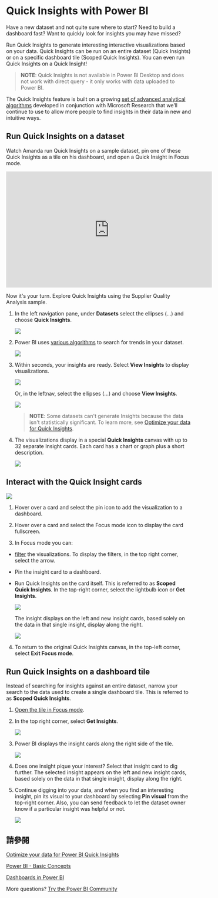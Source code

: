 <properties
   pageTitle="Quick Insights in Power BI"
   description="Documentation for viewing Quick Insights with Power BI service."
   services="powerbi"
   documentationCenter=""
   authors="mihart"
   manager="mblythe"
   backup=""
   editor=""
   tags=""
   featuredVideoId="EOASjs5mj6s"
   qualityFocus="no"
   qualityDate=""/>

<tags
   ms.service="powerbi"
   ms.devlang="NA"
   ms.topic="article"
   ms.tgt_pltfrm="NA"
   ms.workload="powerbi"
   ms.date="10/09/2016"
   ms.author="mihart"/>


# Quick Insights with Power BI

Have a new dataset and not quite sure where to start?  Need to build a dashboard fast?  Want to quickly look for insights you may have missed?

Run Quick Insights to generate interesting interactive visualizations based on your data. Quick Insights can be run on an entire dataset (Quick Insights) or on a specific dashboard tile (Scoped Quick Insights). You can even run Quick Insights on a Quick Insight!

><bpt id="p1">**</bpt>NOTE<ept id="p1">**</ept>: Quick Insights is not available in Power BI Desktop and does not work with direct query - it only works with data uploaded to Power BI.

The Quick Insights feature is built on a growing <bpt id="p1">[</bpt>set of advanced analytical algorithms<ept id="p1">](powerbi-service-auto-insights-types.md)</ept> developed in conjunction with Microsoft Research that we’ll continue to use to allow more people to find insights in their data in new and intuitive ways.

## Run Quick Insights on a dataset

Watch Amanda run Quick Insights on a sample dataset, pin one of these Quick Insights as a tile on his dashboard, and open a Quick Insight in Focus mode.
<iframe width="560" height="315" src="https://www.youtube.com/embed/EOASjs5mj6s" frameborder="0" allowfullscreen></iframe>

Now it's your turn. Explore Quick Insights using the Supplier Quality Analysis sample.

1. In the left navigation pane, under <bpt id="p1">**</bpt>Datasets<ept id="p1">**</ept> select the ellipses (...) and choose <bpt id="p2">**</bpt>Quick Insights<ept id="p2">**</ept>.

    ![](media/powerbi-service-auto-insights/PBI_AutoInsightsEllipsesl.png)

2. Power BI uses <bpt id="p1">[</bpt>various algorithms<ept id="p1">](powerbi-service-auto-insights-types.md)</ept> to search for trends in your dataset.

    ![](media/powerbi-service-auto-insights/PBI_AutoInsightsSearching.png)

3. Within seconds, your insights are ready.  Select <bpt id="p1">**</bpt>View Insights<ept id="p1">**</ept> to display visualizations.

    ![](media/powerbi-service-auto-insights/PBI_AutoInsightSuccess.png)

    Or, in the leftnav, select the ellipses (...) and choose <bpt id="p1">**</bpt>View Insights<ept id="p1">**</ept>.

    ![](media/powerbi-service-auto-insights/PBI_AutoInsightsEllipsesView.png)

    ><bpt id="p1">**</bpt>NOTE<ept id="p1">**</ept>: Some datasets can't generate Insights because the data isn't statistically significant.  To learn more, see <bpt id="p1">[</bpt>Optimize your data for Quick Insights<ept id="p1">](powerbi-service-auto-insights-optimize.md)</ept>.

4. The visualizations display in a special <bpt id="p1">**</bpt>Quick Insights<ept id="p1">**</ept> canvas with up to 32 separate Insight cards. Each card has a chart or graph plus a short description.

    ![](media/powerbi-service-auto-insights/PBI_AutoInsightsMore.png)

## Interact with the Quick Insight cards

  ![](media/powerbi-service-auto-insights/PBI_hover.png)

1. Hover over a card and select the pin icon to add the visualization to a dashboard.

2. Hover over a card and select the Focus mode icon to display the card fullscreen.

3. In Focus mode you can:
  - <bpt id="p1">[</bpt>filter<ept id="p1">](powerbi-service-interact-with-a-report-in-reading-view.md)</ept> the visualizations.  To display the filters, in the top right corner, select the arrow.

  - Pin the insight card to a dashboard.

  - Run Quick Insights on the card itself. This is referred to as <bpt id="p1">**</bpt>Scoped Quick Insights<ept id="p1">**</ept>. In the top-right corner, select the lightbulb icon or <bpt id="p1">**</bpt>Get Insights<ept id="p1">**</ept>.

    ![](media/powerbi-service-auto-insights/pbi-autoinsights-tile.png)

    The insight displays on the left and new insight cards, based solely on the data in that single insight, display along the right.

    ![](media/powerbi-service-auto-insights/power-bi-insights-on-insight.png)

4.  To return to the original Quick Insights canvas, in the top-left corner, select <bpt id="p1">**</bpt>Exit Focus mode<ept id="p1">**</ept>.


## Run Quick Insights on a dashboard tile
Instead of searching for insights against an entire dataset, narrow your search to the data used to create a single dashboard tile. This is referred to as <bpt id="p1">**</bpt>Scoped Quick Insights<ept id="p1">**</ept>.

1. <bpt id="p1">[</bpt>Open the tile in Focus mode<ept id="p1">](/powerbi-service-display-dash-in-focus-mode.md)</ept>.
2. In the top right corner, select <bpt id="p1">**</bpt>Get Insights<ept id="p1">**</ept>.

    ![](media/powerbi-service-auto-insights/pbi-autoinsights-tile.png)

3. Power BI displays the insight cards along the right side of the tile.

    ![](media/powerbi-service-auto-insights/pbi-insights-tile.png)

4. Does one insight pique your interest? Select that insight card to dig further. The selected insight appears on the left and new insight cards, based solely on the data in that single insight, display along the right.

5. Continue digging into your data, and when you find an interesting insight, pin its visual to your dashboard by selecting <bpt id="p1">**</bpt>Pin visual<ept id="p1">**</ept> from the top-right corner. Also, you can send feedback to let the dataset owner know if a particular insight was helpful or not.

    ![](media/powerbi-service-auto-insights/useful.png)


## 請參閱

[Optimize your data for Power BI Quick Insights](powerbi-service-auto-insights-optimize.md)

[Power BI - Basic Concepts](powerbi-service-basic-concepts.md)

[Dashboards in Power BI](powerbi-service-dashboards.md)

More questions? [Try the Power BI Community](http://community.powerbi.com/)
